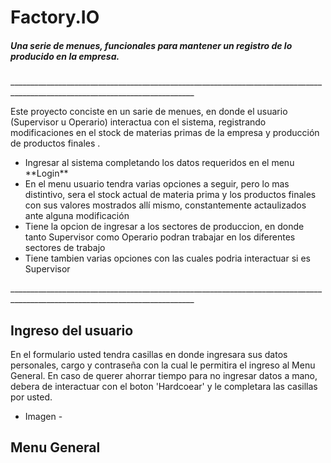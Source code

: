 # Factory.IO

##### Una serie de menues, funcionales para mantener un registro de lo producido en la empresa.
<p>
____________________________________________________________________________________________________________________________
</p>
<p>
Este proyecto conciste en un sarie de menues, en donde el usuario (Supervisor u Operario) interactua con el sistema, registrando modificaciones en el stock de materias primas de la empresa y producción de productos finales .
</p>

<ul>
<li>Ingresar al sistema completando los datos requeridos en el menu **Login**
<li>En el menu usuario tendra varias opciones a seguir, pero lo mas distintivo, sera el stock actual de materia prima y los productos finales con sus valores mostrados allí mismo, constantemente actaulizados ante alguna modificación
<li>Tiene la opcion de ingresar a los sectores de produccion, en donde tanto Supervisor como Operario podran trabajar en los diferentes sectores de trabajo
<li>Tiene tambien varias opciones con las cuales podria interactuar si es Supervisor
</ul>

<p>
____________________________________________________________________________________________________________________________
</p>

## Ingreso del usuario

En el formulario usted tendra casillas en donde ingresara sus datos personales, cargo y contraseña con la cual le permitira el ingreso al Menu General.
En caso de querer ahorrar tiempo para no ingresar datos a mano, debera de interactuar con el boton 'Hardcoear' y le completara las casillas por usted.
- Imagen -

## Menu General



